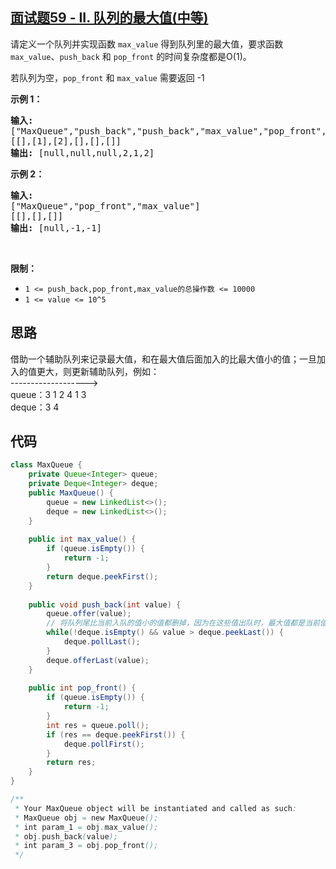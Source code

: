 ## [面试题59 - II. 队列的最大值(中等)](https://leetcode-cn.com/problems/dui-lie-de-zui-da-zhi-lcof/)
<div class="notranslate"><p>请定义一个队列并实现函数 <code>max_value</code> 得到队列里的最大值，要求函数<code>max_value</code>、<code>push_back</code> 和 <code>pop_front</code> 的时间复杂度都是O(1)。</p>

<p>若队列为空，<code>pop_front</code> 和 <code>max_value</code>&nbsp;需要返回 -1</p>

<p><strong>示例 1：</strong></p>

<pre><strong>输入:</strong> 
["MaxQueue","push_back","push_back","max_value","pop_front","max_value"]
[[],[1],[2],[],[],[]]
<strong>输出:&nbsp;</strong>[null,null,null,2,1,2]
</pre>

<p><strong>示例 2：</strong></p>

<pre><strong>输入:</strong> 
["MaxQueue","pop_front","max_value"]
[[],[],[]]
<strong>输出:&nbsp;</strong>[null,-1,-1]
</pre>

<p>&nbsp;</p>

<p><strong>限制：</strong></p>

<ul>
	<li><code>1 &lt;= push_back,pop_front,max_value的总操作数&nbsp;&lt;= 10000</code></li>
	<li><code>1 &lt;= value &lt;= 10^5</code></li>
</ul>
</div>

## 思路
借助一个辅助队列来记录最大值，和在最大值后面加入的比最大值小的值；一旦加入的值更大，则更新辅助队列，例如：  
------------------->  
queue：3 1 2 4 1 3  
deque：3 4

## 代码
```java
class MaxQueue {
    private Queue<Integer> queue;
    private Deque<Integer> deque;
    public MaxQueue() {
        queue = new LinkedList<>();
        deque = new LinkedList<>();
    }
    
    public int max_value() {
        if (queue.isEmpty()) {
            return -1;
        }
        return deque.peekFirst();
    }
    
    public void push_back(int value) {
        queue.offer(value);
        // 将队列尾比当前入队的值小的值都删掉，因为在这些值出队时，最大值都是当前值
        while(!deque.isEmpty() && value > deque.peekLast()) {
            deque.pollLast();
        }
        deque.offerLast(value);
    }
    
    public int pop_front() {
        if (queue.isEmpty()) {
            return -1;
        }
        int res = queue.poll();
        if (res == deque.peekFirst()) {
            deque.pollFirst();
        }
        return res;
    }
}

/**
 * Your MaxQueue object will be instantiated and called as such:
 * MaxQueue obj = new MaxQueue();
 * int param_1 = obj.max_value();
 * obj.push_back(value);
 * int param_3 = obj.pop_front();
 */
```
